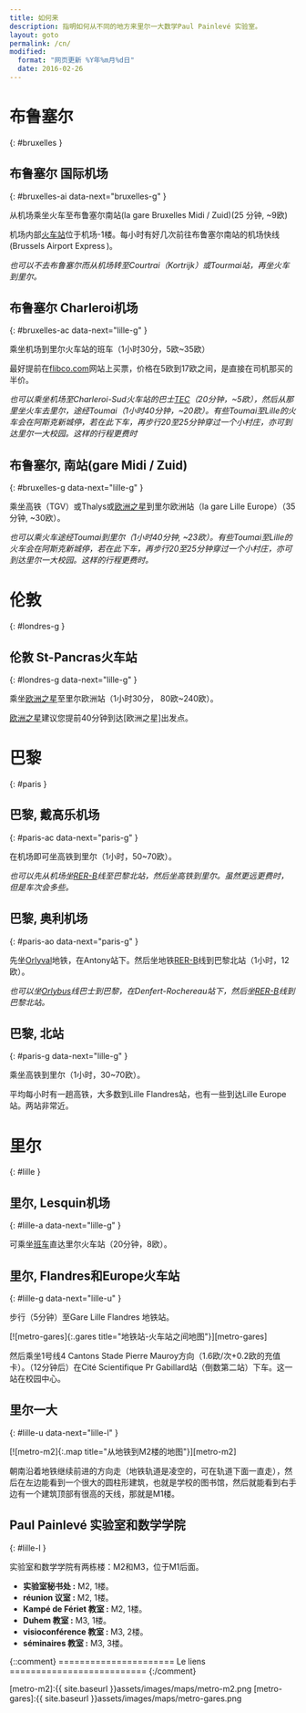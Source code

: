 ```yaml
---
title: 如何来
description: 指明如何从不同的地方来里尔一大数学Paul Painlevé 实验室。
layout: goto
permalink: /cn/
modified:
  format: "网页更新 %Y年%m月%d日"
  date: 2016-02-26
---
```


# <i class="cityicon-bruxelles"></i>布鲁塞尔
{: #bruxelles }

## 布鲁塞尔 <i class="icon-flight"></i> 国际机场
{: #bruxelles-ai data-next="bruxelles-g" }

从机场乘坐火车至布鲁塞尔南站(la gare Bruxelles Midi / Zuid)(25 分钟, ~9欧)

机场内部[火车站][brussels airport train station]位于机场-1楼。每小时有好几次前往布鲁塞尔南站的机场快线(Brussels Airport Express )。


_也可以不去布鲁塞尔而从机场转至Courtrai（Kortrijk）或Tourmai站，再坐火车到里尔。_

## 布鲁塞尔 <i class="icon-flight"></i> Charleroi机场
{: #bruxelles-ac data-next="lille-g" }

乘坐机场到里尔火车站的班车（1小时30分，5欧~35欧）

最好提前在[flibco.com]网站上买票，价格在5欧到17欧之间，是直接在司机那买的半价。

_也可以乘坐机场至Charleroi-Sud火车站的巴士[TEC]（20分钟，~5欧），然后从那里坐火车去里尔，途经Toumai（1小时40分钟，~20欧）。有些Toumai至Lille的火车会在阿斯克新城停，若在此下车，再步行20至25分钟穿过一个小村庄，亦可到达里尔一大校园。这样的行程更费时_

## 布鲁塞尔, <i class="icon-train"></i> 南站(gare Midi / Zuid)
{: #bruxelles-g data-next="lille-g" }

乘坐高铁（TGV）或Thalys或[欧洲之星][Eurostar]到里尔欧洲站（la gare Lille Europe）（35分钟, ~30欧）。

_也可以乘火车途经Toumai到里尔（1小时40分钟, ~23欧）。有些Toumai至Lille的火车会在阿斯克新城停，若在此下车，再步行20至25分钟穿过一个小村庄，亦可到达里尔一大校园。这样的行程更费时。_

# <i class="cityicon-london"></i>伦敦
{: #londres-g }

## 伦敦 <i class="icon-train"></i> St-Pancras火车站
{: #londres-g data-next="lille-g" }

乘坐[欧洲之星][Eurostar]至里尔欧洲站（1小时30分， 80欧~240欧）。

[欧洲之星][Eurostar]建议您提前40分钟到达[欧洲之星]出发点。

# <i class="cityicon-paris"></i>巴黎
{: #paris }

## 巴黎, <i class="icon-flight"></i> 戴高乐机场
{: #paris-ac data-next="paris-g" }

在机场即可坐高铁到里尔（1小时，50~70欧）。

_也可以先从机场坐[RER-B]线至巴黎北站，然后坐高铁到里尔。虽然更远更费时，但是车次会多些。_

## 巴黎, <i class="icon-flight"></i> 奥利机场
{: #paris-ao data-next="paris-g" }


先坐[Orlyval]地铁，在Antony站下。然后坐地铁[RER-B]线到巴黎北站（1小时，12欧）。


_也可以坐[Orlybus]线巴士到巴黎，在Denfert-Rochereau站下，然后坐[RER-B]线到巴黎北站。_

## 巴黎, <i class="icon-train"></i> 北站
{: #paris-g data-next="lille-g" }

乘坐高铁到里尔（1小时，30~70欧）。

平均每小时有一趟高铁，大多数到Lille Flandres站，也有一些到达Lille Europe站。两站非常近。

# <i class="cityicon-lille"></i>里尔
{: #lille }

## 里尔, <i class="icon-flight"></i> Lesquin机场
{: #lille-a data-next="lille-g" }

可乘坐[班车][lille airport shuttle]直达里尔火车站（20分钟，8欧）。

## 里尔, <i class="icon-train"></i> Flandres和Europe火车站
{: #lille-g data-next="lille-u" }

步行（5分钟）至Gare Lille Flandres 地铁站。

[![metro-gares]{:.gares title="地铁站-火车站之间地图"}][metro-gares]

然后乘坐1号线4 Cantons Stade Pierre Mauroy方向（1.6欧/次+0.2欧的充值卡）。（12分钟后）在Cité Scientifique Pr Gabillard站（倒数第二站）下车。这一站在校园中心。

## 里尔一大
{: #lille-u data-next="lille-l" }

[![metro-m2]{:.map title="从地铁到M2楼的地图"}][metro-m2]

朝南沿着地铁继续前进的方向走（地铁轨道是凌空的，可在轨道下面一直走），然后在左边能看到一个很大的圆柱形建筑，也就是学校的图书馆，然后就能看到右手边有一个建筑顶部有很高的天线，那就是M1楼。

## Paul Painlevé 实验室和数学学院
{: #lille-l }

实验室和数学学院有两栋楼：M2和M3，位于M1后面。

- **实验室秘书处 :** M2, 1楼。
- **réunion 议室 :** M2, 1楼。
- **Kampé de Fériet 教室 :** M2, 1楼。
- **Duhem 教室 :** M3, 1楼。
- **visioconférence 教室 :** M3, 2楼。
- **séminaires 教室 :** M3, 3楼。


{::comment}
====================== Le liens ==========================
{:/comment}

[brussels airport train station]:http://www.brusselsairport.be/en/passngr/to_from_brussels_airport/train/

[flibco.com]:https://www.flibco.com/en
[TEC]:https://www.infotec.be/fr-be/medeplacer/horaires/ligne.aspx?ligne=CA

[Eurostar]:http://www.eurostar.com/rw-en

[Orlyval]:https://www.orlyval.com/en
[RER-B]:https://www.transilien.com/lignes/rer-trains/rer-B
[Orlybus]:http://www.ratp.fr/en/ratp/r_61848/orlybus/

[lille airport shuttle]:http://www.lille.aeroport.fr/getting-to-the-airport/shuttle/

[metro-m2]:{{ site.baseurl }}assets/images/maps/metro-m2.png
[metro-gares]:{{ site.baseurl }}assets/images/maps/metro-gares.png
